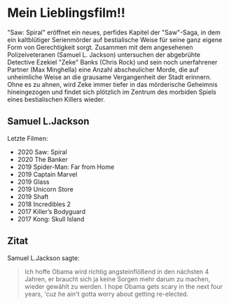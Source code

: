 # Mein Lieblingsfilm!!

"Saw: Spiral" eröffnet ein neues, perfides Kapitel der "Saw"-Saga, in dem ein kaltblütiger Serienmörder 
auf bestialische Weise für seine ganz eigene Form von Gerechtigkeit sorgt. 
Zusammen mit dem angesehenen Polizeiveteranen (Samuel L. Jackson) untersuchen der abgebrühte 
Detective Ezekiel "Zeke" Banks (Chris Rock) und sein noch unerfahrener Partner (Max Minghella) 
eine Anzahl abscheulicher Morde, die auf unheimliche Weise an die grausame Vergangenheit der Stadt erinnern. 
Ohne es zu ahnen, wird Zeke immer tiefer in das mörderische Geheimnis hineingezogen und 
findet sich plötzlich im Zentrum des morbiden Spiels eines bestialischen Killers wieder. 

## Samuel L.Jackson
Letzte Filmen:
* 2020 Saw: Spiral
* 2020 The Banker
* 2019 Spider-Man: Far from Home
* 2019 Captain Marvel
* 2019 Glass
* 2019 Unicorn Store
* 2019 Shaft
* 2018 Incredibles 2
* 2017 Killer’s Bodyguard
* 2017 Kong: Skull Island

## Zitat

Samuel L.Jackson sagte:
> Ich hoffe Obama wird richtig angsteinflößend in den nächsten 4 Jahren, er braucht sich ja keine Sorgen mehr darum zu machen, wieder gewählt zu werden.
I hope Obama gets scary in the next four years, 'cuz he ain't gotta worry about getting re-elected. 